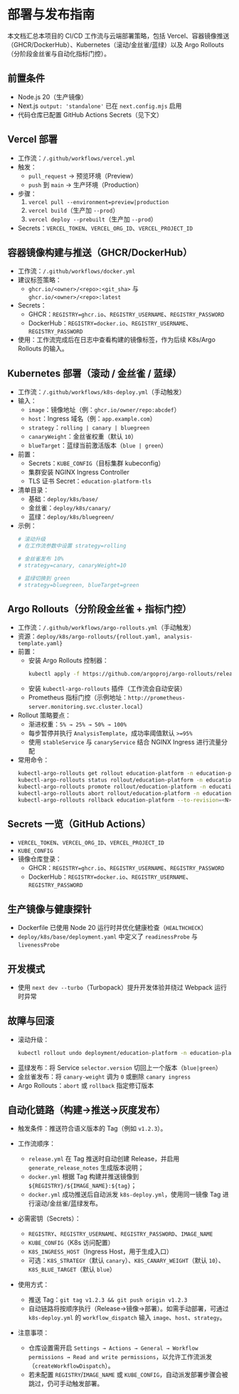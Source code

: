 # 部署与发布指南

本文档汇总本项目的 CI/CD 工作流与云端部署策略，包括 Vercel、容器镜像推送（GHCR/DockerHub）、Kubernetes（滚动/金丝雀/蓝绿）以及 Argo Rollouts（分阶段金丝雀与自动化指标门控）。

## 前置条件
- Node.js 20（生产镜像）
- Next.js `output: 'standalone'` 已在 `next.config.mjs` 启用
- 代码仓库已配置 GitHub Actions Secrets（见下文）

## Vercel 部署
- 工作流：`/.github/workflows/vercel.yml`
- 触发：
  - `pull_request` → 预览环境（Preview）
  - `push` 到 `main` → 生产环境（Production）
- 步骤：
  1. `vercel pull --environment=preview|production`
  2. `vercel build`（生产加 `--prod`）
  3. `vercel deploy --prebuilt`（生产加 `--prod`）
- Secrets：`VERCEL_TOKEN`、`VERCEL_ORG_ID`、`VERCEL_PROJECT_ID`

## 容器镜像构建与推送（GHCR/DockerHub）
- 工作流：`/.github/workflows/docker.yml`
- 建议标签策略：
  - `ghcr.io/<owner>/<repo>:<git_sha>` 与 `ghcr.io/<owner>/<repo>:latest`
- Secrets：
  - GHCR：`REGISTRY=ghcr.io`、`REGISTRY_USERNAME`、`REGISTRY_PASSWORD`
  - DockerHub：`REGISTRY=docker.io`、`REGISTRY_USERNAME`、`REGISTRY_PASSWORD`
- 使用：工作流完成后在日志中查看构建的镜像标签，作为后续 K8s/Argo Rollouts 的输入。

## Kubernetes 部署（滚动 / 金丝雀 / 蓝绿）
- 工作流：`/.github/workflows/k8s-deploy.yml`（手动触发）
- 输入：
  - `image`：镜像地址（例：`ghcr.io/owner/repo:abcdef`）
  - `host`：Ingress 域名（例：`app.example.com`）
  - `strategy`：`rolling | canary | bluegreen`
  - `canaryWeight`：金丝雀权重（默认 `10`）
  - `blueTarget`：蓝绿当前激活版本（`blue | green`）
- 前置：
  - Secrets：`KUBE_CONFIG`（目标集群 kubeconfig）
  - 集群安装 NGINX Ingress Controller
  - TLS 证书 Secret：`education-platform-tls`
- 清单目录：
  - 基础：`deploy/k8s/base/`
  - 金丝雀：`deploy/k8s/canary/`
  - 蓝绿：`deploy/k8s/bluegreen/`
- 示例：
  ```bash
  # 滚动升级
  # 在工作流参数中设置 strategy=rolling
  
  # 金丝雀发布 10%
  # strategy=canary, canaryWeight=10
  
  # 蓝绿切换到 green
  # strategy=bluegreen, blueTarget=green
  ```

## Argo Rollouts（分阶段金丝雀 + 指标门控）
- 工作流：`/.github/workflows/argo-rollouts.yml`（手动触发）
- 资源：`deploy/k8s/argo-rollouts/{rollout.yaml, analysis-template.yaml}`
- 前置：
  - 安装 Argo Rollouts 控制器：
    ```bash
    kubectl apply -f https://github.com/argoproj/argo-rollouts/releases/latest/download/install.yaml
    ```
  - 安装 `kubectl-argo-rollouts` 插件（工作流会自动安装）
  - Prometheus 指标门控（示例地址：`http://prometheus-server.monitoring.svc.cluster.local`）
- Rollout 策略要点：
  - 渐进权重：`5% → 25% → 50% → 100%`
  - 每步暂停并执行 `AnalysisTemplate`，成功率阈值默认 `>=95%`
  - 使用 `stableService` 与 `canaryService` 结合 NGINX Ingress 进行流量分配
- 常用命令：
  ```bash
  kubectl-argo-rollouts get rollout education-platform -n education-platform
  kubectl-argo-rollouts status rollout/education-platform -n education-platform --watch
  kubectl-argo-rollouts promote rollout/education-platform -n education-platform
  kubectl-argo-rollouts abort rollout/education-platform -n education-platform
  kubectl-argo-rollouts rollback education-platform --to-revision=<N> -n education-platform
  ```

## Secrets 一览（GitHub Actions）
- `VERCEL_TOKEN`、`VERCEL_ORG_ID`、`VERCEL_PROJECT_ID`
- `KUBE_CONFIG`
- 镜像仓库登录：
  - GHCR：`REGISTRY=ghcr.io`、`REGISTRY_USERNAME`、`REGISTRY_PASSWORD`
  - DockerHub：`REGISTRY=docker.io`、`REGISTRY_USERNAME`、`REGISTRY_PASSWORD`

## 生产镜像与健康探针
- Dockerfile 已使用 Node 20 运行时并优化健康检查（`HEALTHCHECK`）
- `deploy/k8s/base/deployment.yaml` 中定义了 `readinessProbe` 与 `livenessProbe`

## 开发模式
- 使用 `next dev --turbo`（Turbopack）提升开发体验并绕过 Webpack 运行时异常

## 故障与回滚
- 滚动升级：
  ```bash
  kubectl rollout undo deployment/education-platform -n education-platform
  ```
- 蓝绿发布：将 Service `selector.version` 切回上一个版本（`blue|green`）
- 金丝雀发布：将 `canary-weight` 调为 `0` 或删除 `canary ingress`
- Argo Rollouts：`abort` 或 `rollback` 指定修订版本

## 自动化链路（构建→推送→灰度发布）

- 触发条件：推送符合语义版本的 Tag（例如 `v1.2.3`）。
- 工作流顺序：
  - `release.yml` 在 Tag 推送时自动创建 Release，并启用 `generate_release_notes` 生成版本说明；
  - `docker.yml` 根据 Tag 构建并推送镜像到 `${REGISTRY}/${IMAGE_NAME}:${tag}`；
  - `docker.yml` 成功推送后自动派发 `k8s-deploy.yml`，使用同一镜像 Tag 进行滚动/金丝雀/蓝绿发布。

- 必需密钥（Secrets）：
  - `REGISTRY`、`REGISTRY_USERNAME`、`REGISTRY_PASSWORD`、`IMAGE_NAME`
  - `KUBE_CONFIG`（K8s 访问配置）
  - `K8S_INGRESS_HOST`（Ingress Host，用于生成入口）
  - 可选：`K8S_STRATEGY`（默认 `canary`）、`K8S_CANARY_WEIGHT`（默认 `10`）、`K8S_BLUE_TARGET`（默认 `blue`）

- 使用方式：
  - 推送 Tag：`git tag v1.2.3 && git push origin v1.2.3`
  - 自动链路将按顺序执行（Release→镜像→部署）。如需手动部署，可通过 `k8s-deploy.yml` 的 `workflow_dispatch` 输入 `image`、`host`、`strategy`。

- 注意事项：
  - 仓库设置需开启 `Settings → Actions → General → Workflow permissions → Read and write permissions`，以允许工作流派发（`createWorkflowDispatch`）。
  - 若未配置 `REGISTRY`/`IMAGE_NAME` 或 `KUBE_CONFIG`，自动派发部署步骤会被跳过，仍可手动触发部署。